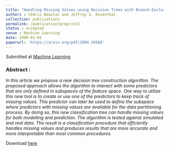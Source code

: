 ```yaml
---
title: "Handling Missing Values using Decision Trees with Branch-Exclusive Splits"
authors : Cédric Beaulac and Jeffrey S. Rosenthal
collection: publications
permalink: /publication/preprint2
status : accepted
venue : Machine Learning 
date: 2999-01-01
paperurl: 'https://arxiv.org/pdf/1804.10168'
---
```

Submitted at [Machine Learning](https://www.springer.com/new+&+forthcoming+titles+(default)/journal/10994)

### Abstract :

*In this article we propose a new decision tree construction algorithm. The proposed approach allows the algorithm to interact with some predictors that are only defined in subspaces of the feature space. One way to utilize this new tool is to create or use one of the predictors to keep track of missing values. This predictor can later be used to define the subspace where predictors with missing values are available for the data partitioning process. By doing so, this new classification tree can handle missing values for both modelling and prediction. The algorithm is tested against simulated and real data. The result is a classification procedure that efficiently handles missing values and produces results that are more accurate and more interpretable than most common procedures.*

Download [here](https://arxiv.org/pdf/1802.03418)
